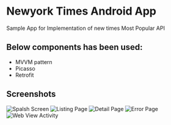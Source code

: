 # Newyork Times Android App
Sample App for Implementation of new times Most Popular API

## Below components has been used:
  - MVVM pattern
  - Picasso
  - Retrofit

## Screenshots

![Spalsh Screen](https://i.ibb.co/PWxRxyK/Whats-App-Image-2019-09-16-at-6-52-33-PM-1.jpg)
![Listing Page](https://i.ibb.co/X7yKJRy/Whats-App-Image-2019-09-16-at-6-52-33-PM-2.jpg)
![Detail Page](https://i.ibb.co/DKXQ17b/Whats-App-Image-2019-09-16-at-6-52-33-PM-3.jpg)
![Error Page](https://i.ibb.co/NYDpS56/Whats-App-Image-2019-09-16-at-6-52-33-PM.jpg)
![Web View Activity](https://i.ibb.co/7V7B5P1/Whats-App-Image-2019-09-16-at-6-52-33-PM-4.jpg)
